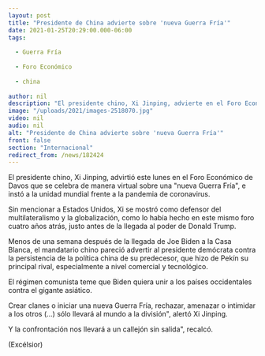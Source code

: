 ```yaml
---
layout: post
title: "Presidente de China advierte sobre 'nueva Guerra Fría'"
date: 2021-01-25T20:29:00.000-06:00
tags:
  
  - Guerra Fría
  
  - Foro Económico
  
  - china
  
author: nil
description: "El presidente chino, Xi Jinping, advierte en el Foro Económico de Davos sobre una 'nueva Guerra Fría', e insta a la unidad mundial frente a la pandemia de coronavirus"
image: "/uploads/2021/images-2518070.jpg"
video: nil
audio: nil
alt: "Presidente de China advierte sobre 'nueva Guerra Fría'"
front: false
section: "Internacional"
redirect_from: /news/182424
---
```


El presidente chino, Xi Jinping, advirtió este lunes en el Foro Económico de Davos que se celebra de manera virtual sobre una "nueva Guerra Fría", e instó a la unidad mundial frente a la pandemia de coronavirus.

Sin mencionar a Estados Unidos, Xi se mostró como defensor del multilateralismo y la globalización, como lo había hecho en este mismo foro cuatro años atrás, justo antes de la llegada al poder de Donald Trump.

Menos de una semana después de la llegada de Joe Biden a la Casa Blanca, el mandatario chino pareció advertir al presidente demócrata contra la persistencia de la política china de su predecesor, que hizo de Pekín su principal rival, especialmente a nivel comercial y tecnológico. 

El régimen comunista teme que Biden quiera unir a los países occidentales contra el gigante asiático.

Crear clanes o iniciar una nueva Guerra Fría, rechazar, amenazar o intimidar a los otros (...) sólo llevará al mundo a la división", alertó Xi Jinping.

 
Y la confrontación nos llevará a un callejón sin salida", recalcó.

(Excélsior)